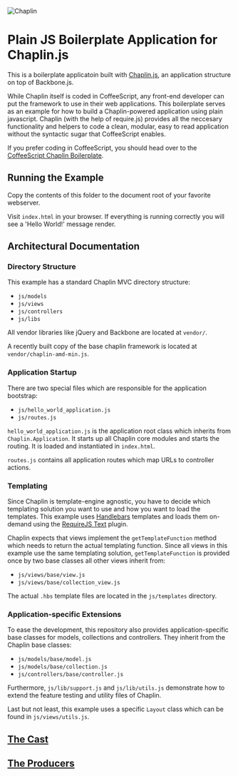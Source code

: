 ![Chaplin](http://s3.amazonaws.com/imgly_production/3401027/original.png)

# Plain JS Boilerplate Application for Chaplin.js

This is a boilerplate applicatoin built with [Chaplin.js](https://github.com/chaplinjs/chaplin), an application structure on top of Backbone.js.

While Chaplin itself is coded in CoffeeScript, any front-end developer can put the
framework to use in their web applications.  This boilerplate serves as an example
for how to build a Chaplin-powered application using plain javascript.  Chaplin
(with the help of require.js) provides all the neccesary functionality and helpers
to code a clean, modular, easy to read application without the syntactic sugar that
CoffeeScript enables.

If you prefer coding in CoffeeScript, you should head over to the
[CoffeeScript Chaplin Boilerplate](https://github.com/chaplinjs/chaplin-boilerplate).

## Running the Example

Copy the contents of this folder to the document root of your favorite webserver.

Visit `index.html` in your browser.  If everything is running correctly you will
see a 'Hello World!' message render.

## Architectural Documentation

### Directory Structure

This example has a standard Chaplin MVC directory structure:

- `js/models`
- `js/views`
- `js/controllers`
- `js/libs`

All vendor libraries like jQuery and Backbone are located at `vendor/`.

A recently built copy of the base chaplin framework is located at `vendor/chaplin-amd-min.js`.

### Application Startup

There are two special files which are responsible for the application bootstrap:

- `js/hello_world_application.js`
- `js/routes.js`

`hello_world_application.js` is the application root class which inherits from `Chaplin.Application`. It starts up all Chaplin core modules and starts the routing. It is loaded and instantiated in `index.html`.

`routes.js` contains all application routes which map URLs to controller actions.

### Templating

Since Chaplin is template-engine agnostic, you have to decide which templating solution you want to use and how you want to load the templates. This example uses [Handlebars](http://handlebarsjs.com/) templates and loads them on-demand using the [RequireJS Text](http://requirejs.org/docs/api.html#text) plugin.

Chaplin expects that views implement the `getTemplateFunction` method which needs to return the actual templating function. Since all views in this example use the same templating solution, `getTemplateFunction` is provided once by two base classes all other views inherit from:

- `js/views/base/view.js`
- `js/views/base/collection_view.js`

The actual `.hbs` template files are located in the `js/templates` directory.

### Application-specific Extensions

To ease the development, this repository also provides application-specific base classes for models, collections and controllers. They inherit from the Chaplin base classes:

- `js/models/base/model.js`
- `js/models/base/collection.js`
- `js/controllers/base/controller.js`

Furthermore, `js/lib/support.js` and `js/lib/utils.js` demonstrate how to extend the feature testing and utility files of Chaplin.

Last but not least, this example uses a specific `Layout` class which can be found in `js/views/utils.js`.

## [The Cast](https://github.com/chaplinjs/chaplin/blob/master/AUTHORS.md#the-cast)

## [The Producers](https://github.com/chaplinjs/chaplin/blob/master/AUTHORS.md#the-producers)
